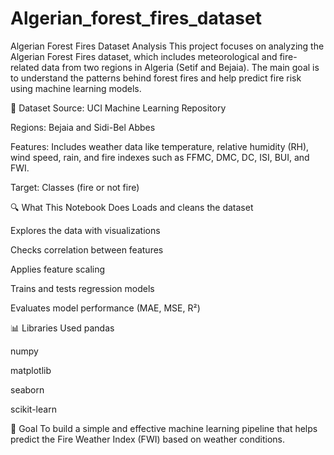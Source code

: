 # Algerian_forest_fires_dataset
Algerian Forest Fires Dataset Analysis
This project focuses on analyzing the Algerian Forest Fires dataset, which includes meteorological and fire-related data from two regions in Algeria (Setif and Bejaia). The main goal is to understand the patterns behind forest fires and help predict fire risk using machine learning models.

📁 Dataset
Source: UCI Machine Learning Repository

Regions: Bejaia and Sidi-Bel Abbes

Features: Includes weather data like temperature, relative humidity (RH), wind speed, rain, and fire indexes such as FFMC, DMC, DC, ISI, BUI, and FWI.

Target: Classes (fire or not fire)

🔍 What This Notebook Does
Loads and cleans the dataset

Explores the data with visualizations

Checks correlation between features

Applies feature scaling

Trains and tests regression models

Evaluates model performance (MAE, MSE, R²)

📊 Libraries Used
pandas

numpy

matplotlib

seaborn

scikit-learn

📌 Goal
To build a simple and effective machine learning pipeline that helps predict the Fire Weather Index (FWI) based on weather conditions.
